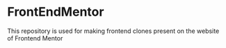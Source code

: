 # FrontEndMentor
This repository is used for making frontend clones present on the website of Frontend Mentor
